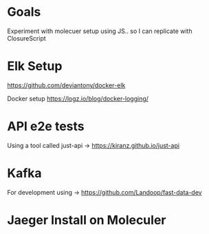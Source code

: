 # Goals
Experiment with molecuer setup using JS.. so I can replicate with ClosureScript

# Elk Setup
https://github.com/deviantony/docker-elk

Docker setup
https://logz.io/blog/docker-logging/


# API e2e tests
Using a tool called just-api -> https://kiranz.github.io/just-api

# Kafka 
For development using -> https://github.com/Landoop/fast-data-dev

# Jaeger Install on Moleculer

